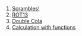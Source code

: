 1. [Scrambles!](https://www.codewars.com/kata/55c04b4cc56a697bb0000048)
2. [ROT13](https://www.codewars.com/kata/52223df9e8f98c7aa7000062)
3. [Double Cola](https://www.codewars.com/kata/551dd1f424b7a4cdae0001f0)
4. [Calculation with functions](https://www.codewars.com/kata/525f3eda17c7cd9f9e000b39)